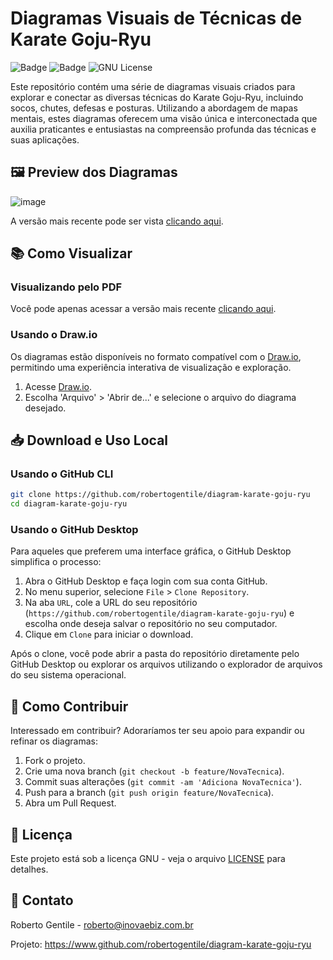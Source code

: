 # Diagramas Visuais de Técnicas de Karate Goju-Ryu

![Badge](https://img.shields.io/badge/Karate-Goju--Ryu-green)
![Badge](https://img.shields.io/badge/Diagramas-Visuais-blue)
![GNU License](https://img.shields.io/badge/license-GNU-green)

Este repositório contém uma série de diagramas visuais criados para explorar e conectar as diversas técnicas do Karate Goju-Ryu, incluindo socos, chutes, defesas e posturas. Utilizando a abordagem de mapas mentais, estes diagramas oferecem uma visão única e interconectada que auxilia praticantes e entusiastas na compreensão profunda das técnicas e suas aplicações.

## 🖼️ Preview dos Diagramas

![image](https://github.com/robertogentile/diagram-karate-goju-ryu/assets/25671145/e0f97aef-93dc-42fd-8b86-f9fca135522d)

A versão mais recente pode ser vista [clicando aqui](KARATE.pdf).


## 📚 Como Visualizar

### Visualizando pelo PDF

Você pode apenas acessar a versão mais recente [clicando aqui](KARATE.pdf).

### Usando o Draw.io

Os diagramas estão disponíveis no formato compatível com o [Draw.io](https://www.draw.io), permitindo uma experiência interativa de visualização e exploração.

1. Acesse [Draw.io](https://www.draw.io).
2. Escolha 'Arquivo' > 'Abrir de...' e selecione o arquivo do diagrama desejado.

## 📥 Download e Uso Local

### Usando o GitHub CLI

```bash
git clone https://github.com/robertogentile/diagram-karate-goju-ryu
cd diagram-karate-goju-ryu
```

### Usando o GitHub Desktop

Para aqueles que preferem uma interface gráfica, o GitHub Desktop simplifica o processo:

1. Abra o GitHub Desktop e faça login com sua conta GitHub.
2. No menu superior, selecione `File` > `Clone Repository`.
3. Na aba `URL`, cole a URL do seu repositório (`https://github.com/robertogentile/diagram-karate-goju-ryu`) e escolha onde deseja salvar o repositório no seu computador.
4. Clique em `Clone` para iniciar o download.

Após o clone, você pode abrir a pasta do repositório diretamente pelo GitHub Desktop ou explorar os arquivos utilizando o explorador de arquivos do seu sistema operacional.


## 🤝 Como Contribuir

Interessado em contribuir? Adoraríamos ter seu apoio para expandir ou refinar os diagramas:

1. Fork o projeto.
2. Crie uma nova branch (`git checkout -b feature/NovaTecnica`).
3. Commit suas alterações (`git commit -am 'Adiciona NovaTecnica'`).
4. Push para a branch (`git push origin feature/NovaTecnica`).
5. Abra um Pull Request.

## 📖 Licença

Este projeto está sob a licença GNU - veja o arquivo [LICENSE](LICENSE) para detalhes.

## 📩 Contato

Roberto Gentile - roberto@inovaebiz.com.br

Projeto: https://www.github.com/robertogentile/diagram-karate-goju-ryu
